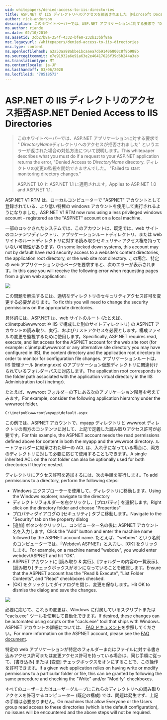 ```yaml
---
uid: whitepapers/denied-access-to-iis-directories
title: ASP.NET が IIS ディレクトリへのアクセスを拒否されました |Microsoft Docs
author: rick-anderson
description: このホワイトペーパーでは、ASP.NET アプリケーションに対する要求で "DirectoryName ディレクトリへのアクセスが拒否されました" というエラーが返された場合の対処方法について説明します。 失敗した...
ms.author: riande
ms.date: 02/10/2010
ms.assetid: 3cb27b8a-354f-4332-bfe0-232b13bbf8aa
msc.legacyurl: /whitepapers/denied-access-to-iis-directories
msc.type: content
ms.openlocfilehash: a3a53aa88abbe1bcaaea7d691406800c8f9b988b
ms.sourcegitcommit: e7e91932a6e91a63e2e46417626f39d6b244a3ab
ms.translationtype: MT
ms.contentlocale: ja-JP
ms.lasthandoff: 03/06/2020
ms.locfileid: "78518572"
---
```

# <a name="aspnet-denied-access-to-iis-directories"></a><span data-ttu-id="745e1-104">ASP.NET の IIS ディレクトリのアクセス拒否</span><span class="sxs-lookup"><span data-stu-id="745e1-104">ASP.NET Denied Access to IIS Directories</span></span>

> <span data-ttu-id="745e1-105">このホワイトペーパーでは、ASP.NET アプリケーションに対する要求で " *DirectoryName*ディレクトリへのアクセスが拒否されました" というエラーが返された場合の対処方法について説明します。</span><span class="sxs-lookup"><span data-stu-id="745e1-105">This whitepaper describes what you must do if a request to your ASP.NET application returns the error, "Denied Access to *DirectoryName* directory.</span></span> <span data-ttu-id="745e1-106">ディレクトリの変更の監視を開始できませんでした。 "</span><span class="sxs-lookup"><span data-stu-id="745e1-106">Failed to start monitoring directory changes."</span></span>
> 
> <span data-ttu-id="745e1-107">ASP.NET 1.0 と ASP.NET 1.1 に適用されます。</span><span class="sxs-lookup"><span data-stu-id="745e1-107">Applies to ASP.NET 1.0 and ASP.NET 1.1.</span></span>

<span data-ttu-id="745e1-108">ASP.NET V1 RTM は、ローカルコンピューターで "ASPNET" アカウントとして登録されている、より低い特権の windows アカウントを使用して実行されるようになりました。</span><span class="sxs-lookup"><span data-stu-id="745e1-108">ASP.NET V1 RTM now runs using a less privileged windows account - registered as the "ASPNET" account on a local machine.</span></span>

<span data-ttu-id="745e1-109">一部のロックされたシステムでは、このアカウントは、既定では、web サイトのコンテンツディレクトリ、アプリケーションルートディレクトリ、または web サイトのルートディレクトリに対する読み取りセキュリティアクセス権を持っていない可能性があります。</span><span class="sxs-lookup"><span data-stu-id="745e1-109">On some locked down systems, this account may not by default have read security access to a website's content directories, the application root directory, or the web site root directory.</span></span> <span data-ttu-id="745e1-110">この場合、特定の web アプリケーションからページを要求すると、次のエラーが表示されます。</span><span class="sxs-lookup"><span data-stu-id="745e1-110">In this case you will receive the following error when requesting pages from a given web application:</span></span>

![](denied-access-to-iis-directories/_static/image1.jpg)

<span data-ttu-id="745e1-111">この問題を解決するには、適切なディレクトリのセキュリティアクセス許可を変更する必要があります。</span><span class="sxs-lookup"><span data-stu-id="745e1-111">To fix this you will need to change the security permissions on the appropriate directories.</span></span>

<span data-ttu-id="745e1-112">具体的には、ASP.NET は、web サイトのルート (たとえば、c:\inetpub\wwwroot や IIS で構成した別のサイトディレクトリ) の ASPNET アカウントの読み取り、実行、およびリストアクセスを必要とします。構成ファイルの変更を監視するために使用します。</span><span class="sxs-lookup"><span data-stu-id="745e1-112">Specifically, ASP.NET requires read, execute, and list access for the ASPNET account for the web site root (for example: c:\inetpub\wwwroot or any alternative site directory you may have configured in IIS), the content directory and the application root directory in order to monitor for configuration file changes.</span></span> <span data-ttu-id="745e1-113">アプリケーションルートは、IIS 管理ツール (inetmgr.exe) のアプリケーション仮想ディレクトリに関連付けられているフォルダーパスに対応します。</span><span class="sxs-lookup"><span data-stu-id="745e1-113">The application root corresponds to the folder path associated with the application virtual directory in the IIS Administration tool (inetmgr).</span></span>

<span data-ttu-id="745e1-114">たとえば、wwwroot フォルダーの下にある次のアプリケーション階層を考えてみます。</span><span class="sxs-lookup"><span data-stu-id="745e1-114">For example, consider the following application hierarchy under the wwwroot folder.</span></span>

`C:\inetpub\wwwroot\myapp\default.aspx`

<span data-ttu-id="745e1-115">この例では、ASPNET アカウントで、myapp ディレクトリと wwwroot ディレクトリの両方のコンテンツに対して、上記で定義した読み取りアクセス許可が必要です。</span><span class="sxs-lookup"><span data-stu-id="745e1-115">For this example, the ASPNET account needs the read permissions defined above for content in both the myapp and the wwwroot directory.</span></span> <span data-ttu-id="745e1-116">ルートフォルダーに継承された単一の ACL は、入れ子になっている場合に、両方のディレクトリに対して必要に応じて使用することもできます。</span><span class="sxs-lookup"><span data-stu-id="745e1-116">A single inherited ACL on the root folder can also be optionally used for both directories if they're nested.</span></span>

<span data-ttu-id="745e1-117">ディレクトリにアクセス許可を追加するには、次の手順を実行します。</span><span class="sxs-lookup"><span data-stu-id="745e1-117">To add permissions to a directory, perform the following steps:</span></span>

- <span data-ttu-id="745e1-118">Windows エクスプローラーを使用して、ディレクトリに移動します。</span><span class="sxs-lookup"><span data-stu-id="745e1-118">Using the Windows explorer, navigate to the directory</span></span>
- <span data-ttu-id="745e1-119">ディレクトリフォルダーを右クリックし、[プロパティ] を選択します。</span><span class="sxs-lookup"><span data-stu-id="745e1-119">Right click on the directory folder and choose "Properties"</span></span>
- <span data-ttu-id="745e1-120">プロパティダイアログの [セキュリティ] タブに移動します。</span><span class="sxs-lookup"><span data-stu-id="745e1-120">Navigate to the "Security" tab on the property dialog</span></span>
- <span data-ttu-id="745e1-121">[追加] ボタンをクリックし、コンピューター名の後に ASPNET アカウント名を入力します。</span><span class="sxs-lookup"><span data-stu-id="745e1-121">Click the "Add" button and enter the machine name followed by the ASPNET account name.</span></span> <span data-ttu-id="745e1-122">たとえば、"webdev" という名前のコンピューターでは、「Webdev\ ASPNET」と入力し、[OK] をクリックします。</span><span class="sxs-lookup"><span data-stu-id="745e1-122">For example, on a machine named "webdev", you would enter webdev\ASPNET and hit "OK".</span></span>
- <span data-ttu-id="745e1-123">ASPNET アカウントに [読み取り &amp; 実行]、[フォルダーの内容の一覧表示]、[読み取り] チェックボックスがオンになっていることを確認します。</span><span class="sxs-lookup"><span data-stu-id="745e1-123">Ensure that the ASPNET account has the "Read &amp; Execute", "List Folder Contents", and "Read" checkboxes checked.</span></span>
- <span data-ttu-id="745e1-124">[OK] をクリックしてダイアログを閉じ、変更を保存します。</span><span class="sxs-lookup"><span data-stu-id="745e1-124">Hit OK to dismiss the dialog and save the changes.</span></span>

![](denied-access-to-iis-directories/_static/image2.jpg)

<span data-ttu-id="745e1-125">必要に応じて、これらの変更は、Windows に付属しているスクリプトまたは "cacls.exe" ツールを使用して自動化できます。</span><span class="sxs-lookup"><span data-stu-id="745e1-125">If desired, these changes can be automated using scripts or the "cacls.exe" tool that ships with Windows.</span></span> <span data-ttu-id="745e1-126">ASPNET アカウントの詳細については、 [FAQ ドキュメント](https://go.microsoft.com/fwlink/?LinkId=5828)を参照してください。</span><span class="sxs-lookup"><span data-stu-id="745e1-126">For more information on the ASPNET account, please see the [FAQ document](https://go.microsoft.com/fwlink/?LinkId=5828).</span></span>

<span data-ttu-id="745e1-127">特定の web アプリケーションが特定のフォルダーまたはファイルに対する書き込みアクセス許可または変更アクセス許可を持っている場合は、同じ手順に従って、[書き込み] または [変更] チェックボックスをオンにすることで、この操作を許可できます。</span><span class="sxs-lookup"><span data-stu-id="745e1-127">If a given web application relies on having write or modify permissions to a particular folder or file, this can be granted by following the same procedure and checking the "Write" and/or "Modify" checkboxes.</span></span>

<span data-ttu-id="745e1-128">すべてのユーザーまたはユーザーグループにこれらのディレクトリへの読み取りアクセスを許可するコンピューター (既定の構成) では、問題は発生せず、上記の手順は必要ありません。</span><span class="sxs-lookup"><span data-stu-id="745e1-128">On machines that allow Everyone or the Users group read access to these directories (which is the default configuration), no issues will be encountered and the above steps will not be required.</span></span>
